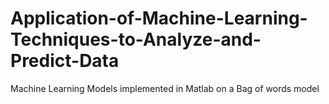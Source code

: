 # Application-of-Machine-Learning-Techniques-to-Analyze-and-Predict-Data
Machine Learning Models implemented in Matlab on a Bag of words model
